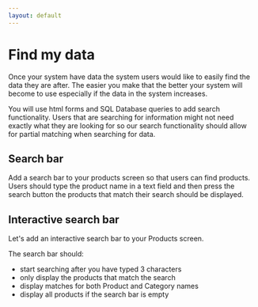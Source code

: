```yaml
---
layout: default
---
```


# Find my data

Once your system have data the system users would like to easily find the data they are after. The easier you make that the better your system will become to use especially if the data in the system increases.

You will use html forms and SQL Database queries to add search functionality. Users that are searching for information might not need exactly what they are looking for so our search functionality should allow for partial matching when searching for data.

## Search bar

Add a search bar to your products screen so that users can find products. Users should type the product name in a text field and then press the search button the products that match their search should be displayed.

## Interactive search bar

Let's add an interactive search bar to your Products screen.

The search bar should:

* start searching after you have typed 3 characters
* only display the products that match the search
* display matches for both Product and Category names
* display all products if the search bar is empty
